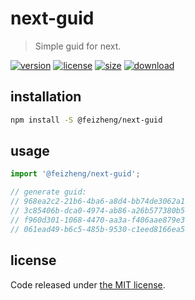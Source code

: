 # next-guid
> Simple guid for next.

[![version][version-image]][version-url]
[![license][license-image]][license-url]
[![size][size-image]][size-url]
[![download][download-image]][download-url]

## installation
```bash
npm install -S @feizheng/next-guid
```

## usage
```js
import '@feizheng/next-guid';

// generate guid:
// 968ea2c2-21b6-4ba6-a8d4-bb74de3062a1
// 3c85406b-dca0-4974-ab86-a26b577380b5
// f960d301-1068-4470-aa3a-f406aae879e3
// 061ead49-b6c5-485b-9530-c1eed8166ea5
```

## license
Code released under [the MIT license](https://github.com/afeiship/next-guid/blob/master/LICENSE.txt).

[version-image]: https://img.shields.io/npm/v/@feizheng/next-guid
[version-url]: https://npmjs.org/package/@feizheng/next-guid

[license-image]: https://img.shields.io/npm/l/@feizheng/next-guid
[license-url]: https://github.com/afeiship/next-guid/blob/master/LICENSE.txt

[size-image]: https://img.shields.io/bundlephobia/minzip/@feizheng/next-guid
[size-url]: https://github.com/afeiship/next-guid/blob/master/dist/next-guid.min.js

[download-image]: https://img.shields.io/npm/dm/@feizheng/next-guid
[download-url]: https://www.npmjs.com/package/@feizheng/next-guid
